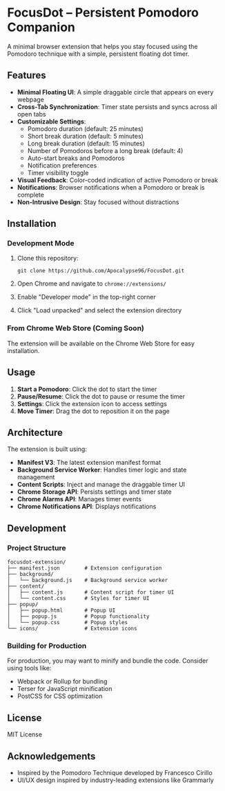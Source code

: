 # FocusDot – Persistent Pomodoro Companion

A minimal browser extension that helps you stay focused using the Pomodoro technique with a simple, persistent floating dot timer.

## Features

- **Minimal Floating UI**: A simple draggable circle that appears on every webpage
- **Cross-Tab Synchronization**: Timer state persists and syncs across all open tabs
- **Customizable Settings**:
  - Pomodoro duration (default: 25 minutes)
  - Short break duration (default: 5 minutes)
  - Long break duration (default: 15 minutes)
  - Number of Pomodoros before a long break (default: 4)
  - Auto-start breaks and Pomodoros
  - Notification preferences
  - Timer visibility toggle
- **Visual Feedback**: Color-coded indication of active Pomodoro or break
- **Notifications**: Browser notifications when a Pomodoro or break is complete
- **Non-Intrusive Design**: Stay focused without distractions

## Installation

### Development Mode

1. Clone this repository:

   ```
   git clone https://github.com/Apocalypse96/FocusDot.git
   ```

2. Open Chrome and navigate to `chrome://extensions/`

3. Enable "Developer mode" in the top-right corner

4. Click "Load unpacked" and select the extension directory

### From Chrome Web Store (Coming Soon)

The extension will be available on the Chrome Web Store for easy installation.

## Usage

1. **Start a Pomodoro**: Click the dot to start the timer
2. **Pause/Resume**: Click the dot to pause or resume the timer
3. **Settings**: Click the extension icon to access settings
4. **Move Timer**: Drag the dot to reposition it on the page

## Architecture

The extension is built using:

- **Manifest V3**: The latest extension manifest format
- **Background Service Worker**: Handles timer logic and state management
- **Content Scripts**: Inject and manage the draggable timer UI
- **Chrome Storage API**: Persists settings and timer state
- **Chrome Alarms API**: Manages timer events
- **Chrome Notifications API**: Displays notifications

## Development

### Project Structure

```
focusdot-extension/
├── manifest.json        # Extension configuration
├── background/
│   └── background.js    # Background service worker
├── content/
│   ├── content.js       # Content script for timer UI
│   └── content.css      # Styles for timer UI
├── popup/
│   ├── popup.html       # Popup UI
│   ├── popup.js         # Popup functionality
│   └── popup.css        # Popup styles
└── icons/               # Extension icons
```

### Building for Production

For production, you may want to minify and bundle the code. Consider using tools like:

- Webpack or Rollup for bundling
- Terser for JavaScript minification
- PostCSS for CSS optimization

## License

MIT License

## Acknowledgements

- Inspired by the Pomodoro Technique developed by Francesco Cirillo
- UI/UX design inspired by industry-leading extensions like Grammarly


